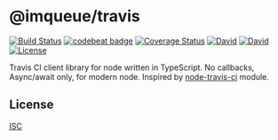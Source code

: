 # @imqueue/travis

[![Build Status](https://travis-ci.org/imqueue/travis.svg?branch=master)](https://travis-ci.org/imqueue/travis)
[![codebeat badge](https://codebeat.co/badges/bafe0c12-51c6-4419-b671-cf107b5293e3)](https://codebeat.co/projects/github-com-imqueue-travis-master)
[![Coverage Status](https://coveralls.io/repos/github/imqueue/travis/badge.svg?branch=master)](https://coveralls.io/github/imqueue/travis?branch=master)
[![David](https://img.shields.io/david/imqueue/travis.svg)](https://david-dm.org/imqueue/travis)
[![David](https://img.shields.io/david/dev/imqueue/travis.svg)](https://david-dm.org/imqueue/travis?type=dev)
[![License](https://img.shields.io/badge/license-ISC-blue.svg)](https://rawgit.com/imqueue/travis/master/LICENSE)

Travis CI client library for node written in TypeScript. No callbacks,
Async/await only, for modern node. 
Inspired by [node-travis-ci](https://github.com/pwmckenna/node-travis-ci)
module.

## License

[ISC](https://github.com/imqueue/node-travis/blob/master/LICENSE)

